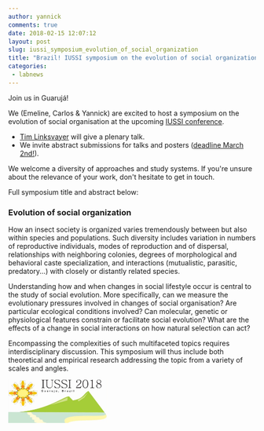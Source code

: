 ```yaml
---
author: yannick
comments: true
date: 2018-02-15 12:07:12
layout: post
slug: iussi_symposium_evolution_of_social_organization
title: "Brazil! IUSSI symposium on the evolution of social organization"
categories:
 - labnews
---
```


Join us in Guarujá!

We (Emeline, Carlos & Yannick) are excited to host a symposium on the evolution of social organisation at the upcoming [IUSSI conference](http://iussi2018.com/).
  * [Tim Linksvayer](http://www.bio.upenn.edu/people/timothy-linksvayer) will give a plenary talk.
  * We invite abstract submissions for talks and posters (<a href="https://iussi2018.com/node/1014">deadline March 2nd!</a>). 

We welcome a diversity of approaches and study systems. If you're unsure about the relevance of your work, don't hesitate to get in touch. 


Full symposium title and abstract below: 

### Evolution of social organization

How an insect society is organized varies tremendously between but also within species and populations. Such diversity includes variation in numbers of reproductive individuals, modes of reproduction and of dispersal, relationships with neighboring colonies, degrees of morphological and behavioral caste specialization, and interactions (mutualistic, parasitic, predatory...) with closely or distantly related species.

Understanding how and when changes in social lifestyle occur is central to the study of social evolution. More specifically, can we measure the evolutionary pressures involved in changes of social organisation? Are particular ecological conditions involved? Can molecular, genetic or physiological features constrain or facilitate social evolution? What are the effects of a change in social interactions on how natural selection can act?

Encompassing the complexities of such multifaceted topics requires interdisciplinary discussion. This symposium will thus include both theoretical and empirical research addressing the topic from a variety of scales and angles.



<a href="https://iussi2018.com/node/1014" target="_blank">
	<img src="/img/news/2018_iussi_logo.jpg" title="IUSSI 2018 Brazil" class="center-block img-responsive" style="width:40%"/>
</a>
